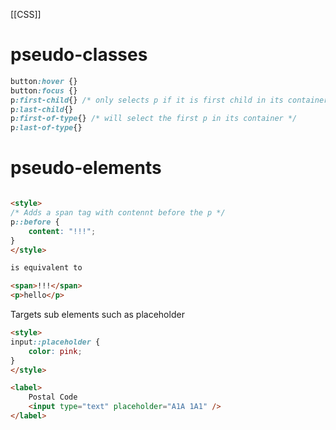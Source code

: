 [[CSS]]

# pseudo-classes

```css
button:hover {}
button:focus {}
p:first-child{} /* only selects p if it is first child in its container */
p:last-child{}
p:first-of-type{} /* will select the first p in its container */
p:last-of-type{}
```

# pseudo-elements

```html

<style>
/* Adds a span tag with contennt before the p */
p::before {
	content: "!!!";
}
</style>

is equivalent to

<span>!!!</span>
<p>hello</p>

```

Targets sub elements such as placeholder 
```html
<style>
input::placeholder {
	color: pink;
}
</style>

<label>
	Postal Code
	<input type="text" placeholder="A1A 1A1" />
</label>
```
